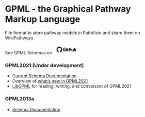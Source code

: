# GPML - the Graphical Pathway Markup Language

File format to store pathway models in PathVisio and share them on WikiPathways.

See GPML Schemas on  <a href="https://github.com/PathVisio/GPML/"><img src="github_icon.png" height="32" ></a>



### GPML2021 (Under development)
* [Current Schema Documentation](https://pathvisio.github.io/documentation/GPML2021-doc.html)
* Overview of [what’s new in GPML2021](https://pathvisio.github.io/documentation/Whats-New-GPML2021.html)
* [LibGPML](https://github.com/PathVisio/libGPML) for reading, writing, and conversion of GPML2021


### GPML2013a
* [Schema Documentation](https://pathvisio.github.io/documentation/GPML2013a-doc.html)
